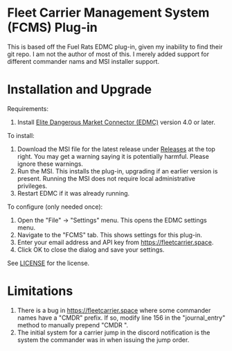 # Fleet Carrier Management System (FCMS) Plug-in

This is based off the Fuel Rats EDMC plug-in, given my inability to find their git repo. I am not the author of most of this. I merely added support for different commander nams and MSI installer support.

# Installation and Upgrade

Requirements:
1. Install [Elite Dangerous Market Connector (EDMC)](https://github.com/EDCD/EDMarketConnector/wiki/Installation-&-Setup) version 4.0 or later.

To install:
1. Download the MSI file for the latest release under [Releases](https://github.com/anthonylangsworth/FCMS/releases) at the top right. You may get a warning saying it is potentially harmful. Please ignore these warnings.
2. Run the MSI. This installs the plug-in, upgrading if an earlier version is present. Running the MSI does not require local administrative privileges.
3. Restart EDMC if it was already running.

To configure (only needed once):
1. Open the "File" -> "Settings" menu. This opens the EDMC settings menu.
2. Navigate to the "FCMS" tab. This shows settings for this plug-in.
3. Enter your email address and API key from https://fleetcarrier.space.
4. Click OK to close the dialog and save your settings.

See [LICENSE](LICENSE) for the license.

# Limitations

1. There is a bug in https://fleetcarrier.space where some commander names have a "CMDR" prefix. If so, modify line 156 in  the "journal_entry" method to
manually prepend "CMDR ".
2. The initial system for a carrier jump in the discord notification is the system the commander was in when issuing the jump order.
